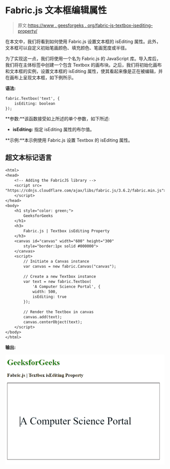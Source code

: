 # Fabric.js 文本框编辑属性

> 原文:[https://www . geesforgeks . org/fabric-js-textbox-isediting-property/](https://www.geeksforgeeks.org/fabric-js-textbox-isediting-property/)

在本文中，我们将看到如何使用 Fabric.js 设置文本框的 isEditing 属性。此外，文本框可以自定义初始笔画颜色、填充颜色、笔画宽度或半径。

为了实现这一点，我们将使用一个名为 Fabric.js 的 JavaScript 库。导入库后，我们将在主体标签中创建一个包含 Textbox 的画布块。之后，我们将初始化画布和文本框的实例，设置文本框的 isEditing 属性，使其看起来像是正在被编辑，并在画布上呈现文本框，如下例所示。

**语法:**

```
fabric.Textbox('text', {
    isEditing: boolean
});
```

**参数:**该函数接受如上所述的单个参数，如下所述:

*   **isEditing:** 指定 isEditing 属性的布尔值。

**示例:**本示例使用 Fabric.js 设置 Textbox 的 isEditing 属性。

## 超文本标记语言

```
<html>
<head>
    <!-- Adding the FabricJS library -->
    <script src=
"https://cdnjs.cloudflare.com/ajax/libs/fabric.js/3.6.2/fabric.min.js">
    </script>
</head>
<body>
    <h1 style="color: green;">
        GeeksforGeeks
    </h1>
    <h3>
        Fabric.js | Textbox isEditing Property
    </h3>
    <canvas id="canvas" width="600" height="300"
        style="border:1px solid #000000">
    </canvas>
    <script>
        // Initiate a Canvas instance 
        var canvas = new fabric.Canvas("canvas");

        // Create a new Textbox instance 
        var text = new fabric.Textbox(
            'A Computer Science Portal', {
            width: 500,
            isEditing: true
        });

        // Render the Textbox in canvas 
        canvas.add(text);
        canvas.centerObject(text);
    </script>
</body>
</html>
```

**输出:**

![](img/12c398d4596eeb5c2ef0d97019e4f8e2.png)